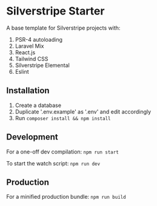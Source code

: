 # Silverstripe Starter

A base template for Silverstripe projects with:
1. PSR-4 autoloading
1. Laravel Mix
1. React.js
1. Tailwind CSS
1. Silverstripe Elemental
1. Eslint

## Installation ##

1. Create a database
1. Duplicate '.env.example' as '.env' and edit accordingly
1. Run `composer install && npm install`

## Development ##
For a one-off dev compilation: `npm run start`

To start the watch script: `npm run dev`

## Production ##
For a minified production bundle: `npm run build`
